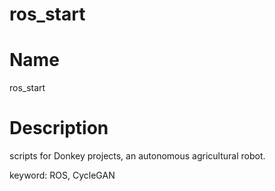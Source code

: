 # ros_start

Name
====

ros_start

# Description

scripts for Donkey projects, an autonomous agricultural robot.

keyword: ROS, CycleGAN

<!-- 

# Demo

# Dependency

# Usage

## 1. 

## 2. Converting the collected data values to numpy file

gen_data.py: normalizing numbers

gen_data_augmented.py: adding rotated and reversed data to original ones

## 3. Processing learning phase on cnn, transfer learning

animal_cnn.py: learning train data based on gen_data.py

animal_cnn_augmented.py: learning train data based on gen_data_augmented.py

## 4. Showing the result of learning on commandprompt

predict.py

# References

[](<https://www.udemy.com/tensorflow-advanced/>)

-->
